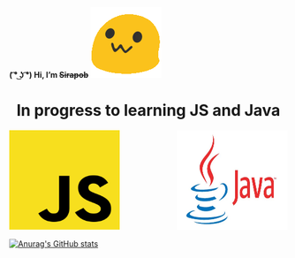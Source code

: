**( ͡° ͜ʖ ͡°) Hi,  I’m ~~Sirapob~~**
<span> 
  <img src="image.gif">
</span>
<p></p>
<h1 align="center">In progress to learning JS and Java</h1>


<span>
<a href="https://www.udemy.com" target="_blank"><img src="JS.png" style="width:200px;height:180px;"></a>
<a href="https://www.udemy.com" target="_blank"><img align="right"src="Java.jpg" style="width:200px;height:180px;"></a>
</span>


[![Anurag's GitHub stats](https://github-readme-stats.vercel.app/api?username=fluffyhugger)](https://github.com/Sirapob/github-readme-stats)

